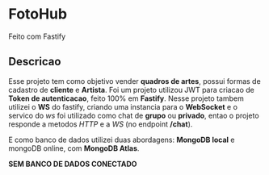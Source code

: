 # FotoHub

Feito com Fastify 

## Descricao

Esse projeto tem como objetivo vender **quadros de artes**, possui formas de cadastro de **cliente** e **Artista**. Foi um projeto utilizou JWT para criacao de **Token de autenticacao**, feito 100% em **Fastify**. Nesse projeto tambem utilizei o **WS** do fastify, criando uma instancia para o **WebSocket** e o servico do *ws* foi utilizado como chat de **grupo** ou **privado**, entao o projeto responde a metodos *HTTP* e a *WS* (no endpoint **/chat**).

E como banco de dados utilizei duas abordagens: **MongoDB local** e mongoDB online, com **MongoDB Atlas**.

**SEM BANCO DE DADOS CONECTADO**
